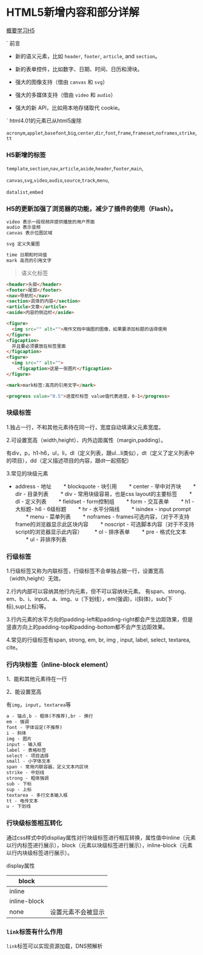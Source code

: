 # HTML5新增内容和部分详解

[概要学习H5](https://www.w3school.com.cn/html/html5_new_elements.asp)

`  前言

- 新的语义元素，比如 `header`, `footer`, `article`, and `section`。

- 新的表单控件，比如数字、日期、时间、日历和滑块。

- 强大的图像支持（借由 `canvas` 和 `svg`）

- 强大的多媒体支持（借由 `video` 和 `audio`）

- 强大的新 API，比如用本地存储取代 cookie。

`  html4.01的元素已从html5废除

`acronym`,`applet`,`basefont`,`big`,`center`,`dir`,`font`,`frame`,`frameset`,`noframes`,`strike`,`tt`

### H5新增的标签

`template`,`section`,`nav`,`article`,`aside`,`header`,`footer`,`main`,

`canvas`,`svg`,`video`,`audio`,`source`,`track`,`menu`,

`datalist`,`embed`

### H5的更新加强了浏览器的功能，减少了插件的使用（Flash）。

```html
video 表示一段视频并提供播放的用户界面
audio 表示音频
canvas 表示位图区域

svg 定义矢量图

time 日期和时间值
mark 高亮的引用文字
```

> 语义化标签

```html
<header>头部</header>
<footer>尾部</footer>
<nav>导航栏</nav>
<section>具体的内容</section>
<article>文章</article>
<aside>内容的侧边栏</aside>

<figure> 
  <img src="" alt="">用作文档中插图的图像，如果要添加标题的话得使用
</figure>
<figcaption>
  并且要必须要放在标签里面
</figcaption>
<figure> 
  <img src="" alt="">
	<figcaption>这是一张图片</figcaption>
</figure>

<mark>mark标签:高亮的引用文字</mark> 

<progress value="0.5">进度栏标签 value值代表进度，0-1</progress>
```



### 块级标签

1.独占一行，不和其他元素待在同一行，宽度自动填满父元素宽度。

2.可设置宽高（width,height）、内外边距属性（margin,padding）。

有div，p，h1-h6，ul，li，dl（定义列表，跟ul…li类似），dt（定义了定义列表中的项目），dd（定义描述项目的内容，跟dt一起搭配）

3.常见的块级元素

   * address - 地址
　　* blockquote - 块引用
　　* center - 举中对齐块
　　* dir - 目录列表
　　* div - 常用块级容易，也是css layout的主要标签
　　* dl - 定义列表
　　* fieldset - form控制组
　　* form - 交互表单
　　* h1 - 大标题- h6 - 6级标题
　　* hr - 水平分隔线
　　* isindex - input prompt
　　* menu - 菜单列表
　　* noframes - frames可选内容，（对于不支持frame的浏览器显示此区块内容
　　* noscript - 可选脚本内容（对于不支持script的浏览器显示此内容）
　　* ol - 排序表单
　　* pre - 格式化文本
　　* ul - 非排序列表

 

### 行级标签

1.行级标签又称为内联标签，行级标签不会单独占据一行，设置宽高（width,height）无效。

2.行内内部可以容纳其他行内元素，但不可以容纳块元素。
有span、strong、em、b、i、input、a、img、u（下划线），em(强调)，i(斜体)，sub(下标),sup(上标)等。

3.行内元素的水平方向的padding-left和padding-right都会产生边距效果，但是竖直方向上的padding-top和padding-bottom都不会产生边距效果。

4.常见的行级标签有span,  strong,  em,  br,  img ,  input,  label,  select,  textarea,  cite。

 

### 行内块标签（inline-block element）

1、能和其他元素待在一行

2、能设置宽高

有`img`，`input`，`textarea`等

```html
a - 锚点,b - 粗体(不推荐),br - 换行
em - 强调
font - 字体设定(不推荐)
i - 斜体
img - 图片
input - 输入框
label - 表格标签
select - 项目选择
small - 小字体文本
span - 常用内联容器，定义文本内区块
strike - 中划线
strong - 粗体强调
sub - 下标
sup - 上标
textarea - 多行文本输入框
tt - 电传文本
u - 下划线
```

### 行块级标签相互转化

通过css样式中的displiay属性对行块级标签进行相互转换，属性值中inline（元素以行内标签进行展示），block（元素以块级标签进行展示），inline-block（元素以行内块级标签进行展示）。

 display属性

| block        |                    |
| ------------ | ------------------ |
| inline       |                    |
| inline-block |                    |
| none         | 设置元素不会被显示 |

### `link`标签有什么作用

`link`标签可以实现资源加载，DNS预解析